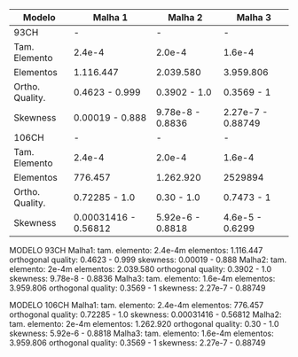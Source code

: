 |Modelo| Malha 1 |  Malha 2 |  Malha 3 |
|---   |---      |---       |---       |
|93CH  | -       |-         |  -     |
| Tam. Elemento | 2.4e-4 | 2.0e-4 | 1.6e-4
| Elementos| 1.116.447| 2.039.580|  3.959.806|
|Ortho. Quality.| 0.4623 - 0.999| 0.3902 - 1.0| 0.3569 - 1|
|Skewness| 0.00019 - 0.888|  9.78e-8 - 0.8836| 2.27e-7 - 0.88749|
|106CH| -  |  - | -  |
| Tam. Elemento | 2.4e-4 | 2.0e-4 | 1.6e-4
| Elementos| 776.457| 1.262.920| 2529894  |
|Ortho. Quality.| 0.72285 - 1.0| 0.30 - 1.0| 0.7473 - 1|
|Skewness| 0.00031416 - 0.56812|  5.92e-6 - 0.8818| 4.6e-5 - 0.6299|


MODELO 93CH
Malha1:
  tam. elemento: 2.4e-4m 
  elementos: 1.116.447
  orthogonal quality: 0.4623 - 0.999
  skewness: 0.00019 - 0.888
Malha2:
  tam. elemento: 2e-4m
  elementos: 2.039.580
  orthogonal quality: 0.3902 - 1.0
  skewness: 9.78e-8 - 0.8836
Malha3:
  tam. elemento: 1.6e-4m
  elementos: 3.959.806
  orthogonal quality: 0.3569 - 1
  skewness: 2.27e-7 - 0.88749

MODELO 106CH
Malha1:
  tam. elemento: 2.4e-4m 
  elementos: 776.457
  orthogonal quality: 0.72285 - 1.0
  skewness: 0.00031416 - 0.56812
Malha2:
  tam. elemento: 2e-4m
  elementos: 1.262.920
  orthogonal quality: 0.30 - 1.0
  skewness: 5.92e-6 - 0.8818
Malha3:
  tam. elemento: 1.6e-4m
  elementos: 3.959.806
  orthogonal quality: 0.3569 - 1
  skewness: 2.27e-7 - 0.88749
